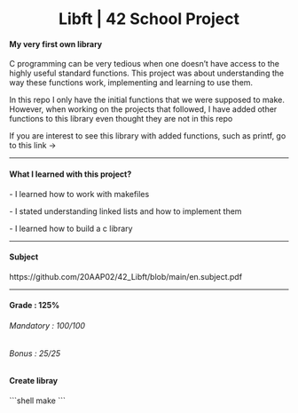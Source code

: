 <h1 align="center"> Libft | 42 School Project </h1>
<h4>My very first own library</h4>
<p>C programming can be very tedious when one doesn’t have access to the highly useful
standard functions. This project was about understanding the way these functions work,
implementing and learning to use them.</p>
<p>In this repo I only have the initial functions that we were supposed to make. However, when working
on the projects that followed, I have added other functions to this library even thought they are not in this repo</p>
<p>If you are interest to see this library with added functions, such as printf, go to this link -> </p>

-----

<h4>What I learned with this project?</h4>
<p>- I learned how to work with makefiles</p>
<p>- I stated understanding linked lists and how to implement them</p>
<p>- I learned how to build a c library</p>

-----

<h4>Subject</h4>
https://github.com/20AAP02/42_Libft/blob/main/en.subject.pdf

-----

<h4>Grade : 125%</h4>
<h6>Mandatory : 100/100</h6>
<h6>Bonus : 25/25</h6>

<h4>Create libray</h4>
```shell
make
```
